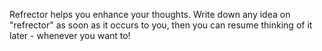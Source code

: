 Refrector helps you enhance your thoughts. Write down any idea on "refrector" as soon as it occurs to you, then you can resume thinking of it later - whenever you want to!
